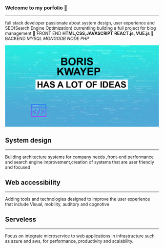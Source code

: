 ### Welcome to my porfolio 👋
-----------------------------
full stack  developer passionate about system design, user experience and SEO(Search Engine Optimization)
currentling building a full project for blog management
:rocket: FRONT END **HTML,CSS,JAVASCRIPT** **REACT.js, VUE.js**
:notebook: BACKEND *MYSQL* *MONGODB* *NODE* *PHP*

![](design.png)

## System design
---------------------
Building architecture systems for company needs ,front-end performance
                    and search engine improvement,creation of systems that are user friendly and focused


## Web accessibility
---------------------
Adding tools and technologies designed to improve the user experience
                    that include Visual, mobility, auditory and cognotive 


## Serveless
---------------------

Focus on  integrate microservice to  web applications in infrastructure such as azure and aws,
                    for  performance, productivity and scalability.
